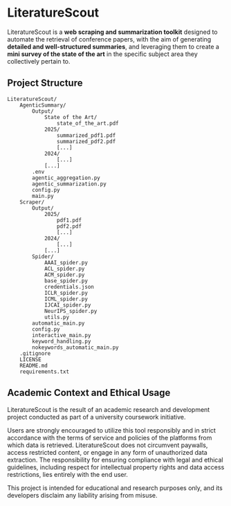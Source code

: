 # LiteratureScout

LiteratureScout is a **web scraping and summarization toolkit** designed to automate the retrieval of conference papers, with the aim of generating **detailed and well-structured summaries**, and leveraging them to create a **mini survey of the state of the art** in the specific subject area they collectively pertain to.

## Project Structure

```
LiteratureScout/
    AgenticSummary/
        Output/
            State of the Art/
                state_of_the_art.pdf
            2025/
                summarized_pdf1.pdf
                summarized_pdf2.pdf
                [...]
            2024/
                [...]
            [...]
        .env
        agentic_aggregation.py
        agentic_summarization.py
        config.py
        main.py
    Scraper/
        Output/
            2025/
                pdf1.pdf
                pdf2.pdf
                [...]
            2024/
                [...]
            [...]
        Spider/
            AAAI_spider.py           
            ACL_spider.py            
            ACM_spider.py         
            base_spider.py          
            credentials.json        
            ICLR_spider.py
            ICML_spider.py
            IJCAI_spider.py          
            NeurIPS_spider.py        
            utils.py                 
        automatic_main.py            
        config.py                    
        interactive_main.py         
        keyword_handling.py
        nokeywords_automatic_main.py
    .gitignore
    LICENSE
    README.md             
    requirements.txt              
```

## Academic Context and Ethical Usage

LiteratureScout is the result of an academic research and development project conducted as part of a university coursework initiative.

Users are strongly encouraged to utilize this tool responsibly and in strict accordance with the terms of service and policies of the platforms from which data is retrieved. LiteratureScout does not circumvent paywalls, access restricted content, or engage in any form of unauthorized data extraction. The responsibility for ensuring compliance with legal and ethical guidelines, including respect for intellectual property rights and data access restrictions, lies entirely with the end user.

This project is intended for educational and research purposes only, and its developers disclaim any liability arising from misuse.
